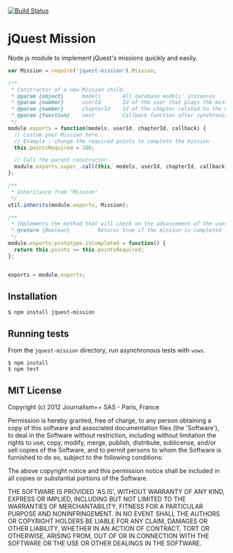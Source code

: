 [![Build Status](https://secure.travis-ci.org/jplusplus/jquest-mission.png?branch=master)](http://travis-ci.org/jplusplus/jquest-mission)

jQuest Mission
==============
Node.js module to implement jQuest's missions quickly and easily.

```js
var Mission = require('jquest-mission').Mission;

/**
 * Constructor of a new Mission child.
 * @param {object}      models       All database models' instances
 * @param {number}      userId       Id of the user that plays the mission 
 * @param {number}      chapterId    Id of the chapter related to the mission 
 * @param {function}    next         Callback function after synchronization
 */
module.exports = function(models, userId, chapterId, callback) {  
  // Custom your Mission here..
  // Example : change the required points to complete the mission
  this.pointsRequired = 100;

  // Call the parent constructor
  module.exports.super_.call(this, models, userId, chapterId, callback);
};

/**
 * Inheritance from "Mission"
 */
util.inherits(module.exports, Mission);

/**
 * Implements the method that will check on the advancement of the user.
 * @return {Boolean}         Returns true if the mission is completed
 */
module.exports.prototype.isCompleted = function() {
  return this.points >= this.pointsRequired;
};


exports = module.exports;


```

## Installation

    $ npm install jquest-mission

## Running tests

From the ```jquest-mission``` directory, run asynchronous tests with ```vows```.

    $ npm install
    $ npm test
    
## MIT License

Copyright (c) 2012 Journalism++ SAS - Paris, France 

Permission is hereby granted, free of charge, to any person obtaining
a copy of this software and associated documentation files (the
'Software'), to deal in the Software without restriction, including
without limitation the rights to use, copy, modify, merge, publish,
distribute, sublicense, and/or sell copies of the Software, and to
permit persons to whom the Software is furnished to do so, subject to
the following conditions:

The above copyright notice and this permission notice shall be
included in all copies or substantial portions of the Software.

THE SOFTWARE IS PROVIDED 'AS IS', WITHOUT WARRANTY OF ANY KIND,
EXPRESS OR IMPLIED, INCLUDING BUT NOT LIMITED TO THE WARRANTIES OF
MERCHANTABILITY, FITNESS FOR A PARTICULAR PURPOSE AND NONINFRINGEMENT.
IN NO EVENT SHALL THE AUTHORS OR COPYRIGHT HOLDERS BE LIABLE FOR ANY
CLAIM, DAMAGES OR OTHER LIABILITY, WHETHER IN AN ACTION OF CONTRACT,
TORT OR OTHERWISE, ARISING FROM, OUT OF OR IN CONNECTION WITH THE
SOFTWARE OR THE USE OR OTHER DEALINGS IN THE SOFTWARE.


